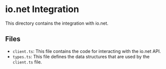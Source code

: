 # io.net Integration

This directory contains the integration with io.net.

## Files

- `client.ts`: This file contains the code for interacting with the io.net API.
- `types.ts`: This file defines the data structures that are used by the `client.ts` file.
